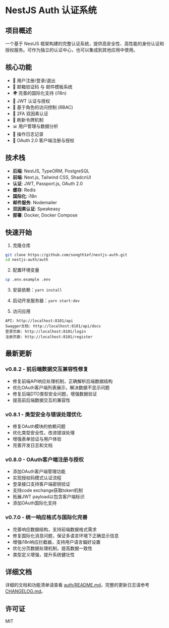 # NestJS Auth 认证系统

## 项目概述

一个基于 NestJS 框架构建的完整认证系统，提供高安全性、高性能的身份认证和授权服务。可作为独立的认证中心，也可以集成到其他应用中使用。

## 核心功能

- 🔐 用户注册/登录/退出
- 📧 邮箱验证码 与 邮件模板系统
- 🌍 完善的国际化支持 (i18n)
- 🔑 JWT 认证与授权
- 👮 基于角色的访问控制 (RBAC)
- 📱 2FA 双因素认证
- 🔄 刷新令牌机制
- 📊 用户管理与数据分析
- 📝 操作日志记录
- 🔌 OAuth 2.0 客户端注册与授权

## 技术栈

- **后端**: NestJS, TypeORM, PostgreSQL
- **前端**: Next.js, Tailwind CSS, ShadcnUI
- **认证**: JWT, Passport.js, OAuth 2.0
- **缓存**: Redis
- **国际化**: i18n
- **邮件服务**: Nodemailer
- **双因素认证**: Speakeasy
- **部署**: Docker, Docker Compose

## 快速开始

1. 克隆仓库
```bash
git clone https://github.com/songth1ef/nestjs-auth.git
cd nestjs-auth/auth
```

2. 配置环境变量
```bash
cp .env.example .env
```

3. 安装依赖：`yarn install`
4. 启动开发服务器：`yarn start:dev`

5. 访问应用
```
API: http://localhost:8101/api
Swagger文档: http://localhost:8101/api/docs
登录页面: http://localhost:8101/login
注册页面: http://localhost:8101/register
```

## 最新更新

### v0.8.2 - 前后端数据交互兼容性修复
- 修复前端API响应处理机制，正确解析后端数据结构
- 优化OAuth客户端列表展示，解决数据不显示问题
- 修复后端DTO类型安全问题，增强数据验证
- 提高前后端数据交互的兼容性

### v0.8.1 - 类型安全与错误处理优化
- 修复OAuth模块的依赖问题
- 优化类型安全性，改进错误处理
- 增强表单验证与用户体验
- 完善开发日志和文档

### v0.8.0 - OAuth客户端注册与授权
- 添加OAuth客户端管理功能
- 实现授权码模式认证流程
- 登录接口支持客户端密钥验证
- 支持code exchange获取token机制
- 拓展JWT payload以包含客户端标识
- 添加OAuth国际化支持

### v0.7.0 - 统一响应格式与国际化完善
- 完善响应数据结构，支持前端数据格式需求
- 修复国际化消息问题，保证多语言环境下正确显示信息
- 增强i18n响应拦截器，支持用户语言偏好设置
- 优化分页数据处理机制，提高数据一致性
- 类型定义增强，提升系统健壮性

## 详细文档

详细的文档和功能清单请查看 [auth/README.md](auth/README.md)，完整的更新日志请参考 [CHANGELOG.md](auth/CHANGELOG.md)。

## 许可证

MIT
